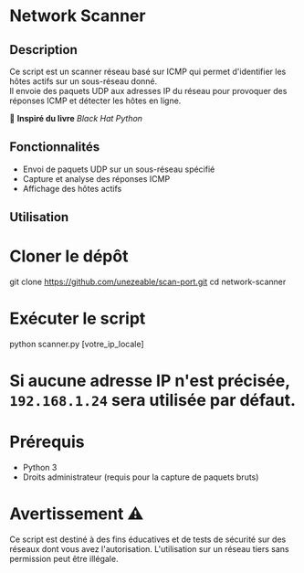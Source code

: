 # Network Scanner

## Description  
Ce script est un scanner réseau basé sur ICMP qui permet d'identifier les hôtes actifs sur un sous-réseau donné.  
Il envoie des paquets UDP aux adresses IP du réseau pour provoquer des réponses ICMP et détecter les hôtes en ligne.  

🚀 **Inspiré du livre** *Black Hat Python*  

## Fonctionnalités  
- Envoi de paquets UDP sur un sous-réseau spécifié  
- Capture et analyse des réponses ICMP  
- Affichage des hôtes actifs  

## Utilisation  

# Cloner le dépôt
   git clone https://github.com/unezeable/scan-port.git
   cd network-scanner

# Exécuter le script
   python scanner.py [votre_ip_locale]
   
# Si aucune adresse IP n'est précisée, `192.168.1.24` sera utilisée par défaut.

# Prérequis
   - Python 3
   - Droits administrateur (requis pour la capture de paquets bruts)

# Avertissement ⚠
   Ce script est destiné à des fins éducatives et de tests de sécurité sur des réseaux dont vous avez l'autorisation. 
   L'utilisation sur un réseau tiers sans permission peut être illégale.
